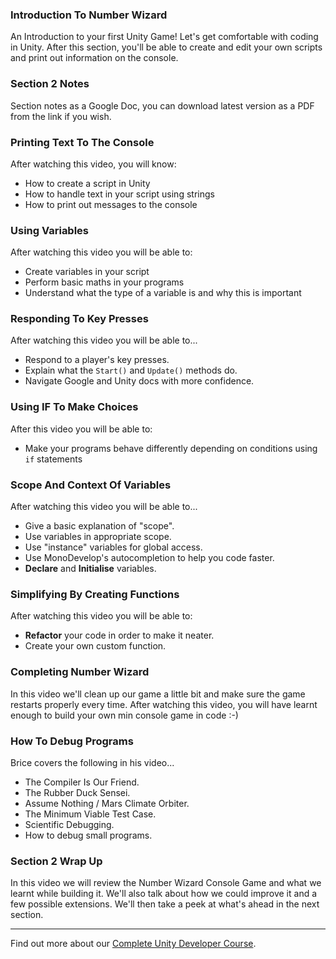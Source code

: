 
### Introduction To Number Wizard ###

An Introduction to your first Unity Game! Let's get comfortable with coding in
Unity. After this section, you'll be able to create and edit your own scripts
and print out information on the console.

### Section 2 Notes ###

Section notes as a Google Doc, you can download latest version as a PDF from
the link if you wish.


### Printing Text To The Console ###

After watching this video, you will know:
+ How to create a script in Unity
+ How to handle text in your script using strings
+ How to print out messages to the console

### Using Variables ###

After watching this video you will be able to:
+ Create variables in your script
+ Perform basic maths in your programs
+ Understand what the type of a variable is and why this is important

### Responding To Key Presses ###

After watching this video you will be able to...
+ Respond to a player's key presses.
+ Explain what the `Start()` and `Update()` methods do.
+ Navigate Google and Unity docs with more confidence.

### Using IF To Make Choices ###

After this video you will be able to:
+ Make your programs behave differently depending on conditions using `if`
statements

### Scope And Context Of Variables ###

After watching this video you will be able to...
+ Give a basic explanation of "scope".
+ Use variables in appropriate scope.
+ Use "instance" variables for global access.
+ Use MonoDevelop's autocompletion to help you code faster.
+ **Declare** and **Initialise** variables.

### Simplifying By Creating Functions ###

After watching this video you will be able to:
+ **Refactor** your code in order to make it neater.
+ Create your own custom function.

### Completing Number Wizard ###

In this video we'll clean up our game a little bit and make sure the game
restarts properly every time. After watching this video, you will have learnt
enough to build your own min console game in code :-)

### How To Debug Programs ###

Brice covers the following in his video...
+ The Compiler Is Our Friend.
+ The Rubber Duck Sensei.
+ Assume Nothing / Mars Climate Orbiter.
+ The Minimum Viable Test Case.
+ Scientific Debugging.
+ How to debug small programs.

### Section 2 Wrap Up ###

In this video we will review the Number Wizard Console Game and what we learnt
while building it. We'll also talk about how we could improve it and a few
possible extensions. We'll then take a peek at what's ahead in the next
section.

---
Find out more about our [Complete Unity Developer Course](https://www.udemy.com/unitycourse?couponCode=GitHubDiscount).
